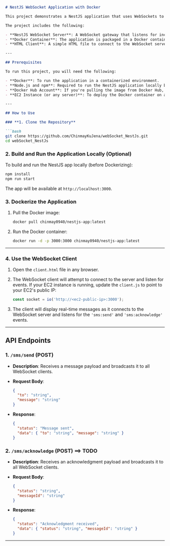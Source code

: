```markdown
# NestJS WebSocket Application with Docker

This project demonstrates a NestJS application that uses WebSockets to handle SMS-like messaging and acknowledgment. The application is containerized using Docker and can be easily deployed on any server, such as an EC2 instance.

The project includes the following:

- **NestJS WebSocket Server**: A WebSocket gateway that listens for incoming events and broadcasts messages.
- **Docker Container**: The application is packaged in a Docker container for easy deployment.
- **HTML Client**: A simple HTML file to connect to the WebSocket server and test real-time message exchange.

---

## Prerequisites

To run this project, you will need the following:

- **Docker**: To run the application in a containerized environment.
- **Node.js and npm**: Required to run the NestJS application locally before containerization (if needed).
- **Docker Hub Account**: If you're pulling the image from Docker Hub, you'll need an account.
- **EC2 Instance (or any server)**: To deploy the Docker container on a cloud instance.

---

## How to Use

### **1. Clone the Repository**

```bash
git clone https://github.com/ChinmayKuJena/webSocket_NestJs.git
cd webSocket_NestJs
```

### **2. Build and Run the Application Locally (Optional)**

To build and run the NestJS app locally (before Dockerizing):

```bash
npm install
npm run start
```

The app will be available at `http://localhost:3000`.

### **3. Dockerize the Application**

1. Pull the Docker image:

   ```bash
   docker pull chinmay0940/nestjs-app:latest
   ```

2. Run the Docker container:

   ```bash
   docker run -d -p 3000:3000 chinmay0940/nestjs-app:latest
   ```

---

### **4. Use the WebSocket Client**

1. Open the `client.html` file in any browser.
2. The WebSocket client will attempt to connect to the server and listen for events. If your EC2 instance is running, update the `client.js` to point to your EC2's public IP:

   ```javascript
   const socket = io('http://<ec2-public-ip>:3000');
   ```

3. The client will display real-time messages as it connects to the WebSocket server and listens for the `'sms:send'` and `'sms:acknowledge'` events.

---

## API Endpoints

### **1. `/sms/send`** (POST)

- **Description**: Receives a message payload and broadcasts it to all WebSocket clients.
- **Request Body**:

   ```json
   {
     "to": "string",
     "message": "string"
   }
   ```

- **Response**:

   ```json
   {
     "status": "Message sent",
     "data": { "to": "string", "message": "string" }
   }
   ```

### **2. `/sms/acknowledge`** (POST) ==> TODO

- **Description**: Receives an acknowledgment payload and broadcasts it to all WebSocket clients.
- **Request Body**:

   ```json
   {
     "status": "string",
     "messageId": "string"
   }
   ```

- **Response**:

   ```json
   {
     "status": "Acknowledgment received",
     "data": { "status": "string", "messageId": "string" }
   }
   ```

---

